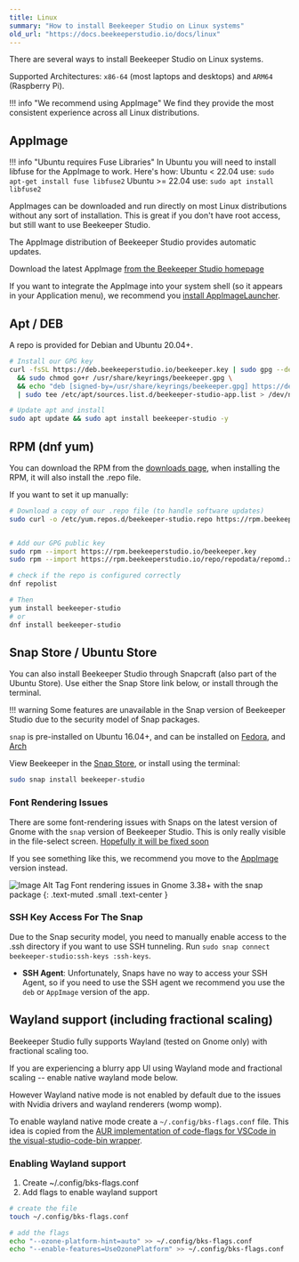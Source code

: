 ```yaml
---
title: Linux
summary: "How to install Beekeeper Studio on Linux systems"
old_url: "https://docs.beekeeperstudio.io/docs/linux"
---
```



There are several ways to install Beekeeper Studio on Linux systems.

Supported Architectures: `x86-64` (most laptops and desktops) and `ARM64` (Raspberry Pi).

!!! info "We recommend using AppImage"
    We find they provide the most consistent experience across all Linux distributions.

## AppImage

!!! info "Ubuntu requires Fuse Libraries"
    In Ubuntu you will need to install libfuse for the AppImage to work. Here's how:
    Ubuntu < 22.04 use: `sudo apt-get install fuse libfuse2`
    Ubuntu >= 22.04 use: `sudo apt install libfuse2`

AppImages can be downloaded and run directly on most Linux distributions without any sort of installation. This is great if you don't have root access, but still want to use Beekeeper Studio.

The AppImage distribution of Beekeeper Studio provides automatic updates.

Download the latest AppImage [from the Beekeeper Studio homepage](https://www.beekeeperstudio.io/)

If you want to integrate the AppImage into your system shell (so it appears in your Application menu), we recommend you [install AppImageLauncher](https://github.com/TheAssassin/AppImageLauncher/releases/latest).

## Apt / DEB
A repo is provided for Debian and Ubuntu 20.04+.

```bash
# Install our GPG key
curl -fsSL https://deb.beekeeperstudio.io/beekeeper.key | sudo gpg --dearmor --output /usr/share/keyrings/beekeeper.gpg \
  && sudo chmod go+r /usr/share/keyrings/beekeeper.gpg \
  && echo "deb [signed-by=/usr/share/keyrings/beekeeper.gpg] https://deb.beekeeperstudio.io stable main" \
  | sudo tee /etc/apt/sources.list.d/beekeeper-studio-app.list > /dev/null

# Update apt and install
sudo apt update && sudo apt install beekeeper-studio -y
```

## RPM (dnf yum)
You can download the RPM from the [downloads page](https://beekeeperstudio.io/get), when installing the RPM, it will also install the .repo file.

If you want to set it up manually:
```bash
# Download a copy of our .repo file (to handle software updates)
sudo curl -o /etc/yum.repos.d/beekeeper-studio.repo https://rpm.beekeeperstudio.io/beekeeper-studio.repo


# Add our GPG public key
sudo rpm --import https://rpm.beekeeperstudio.io/beekeeper.key
sudo rpm --import https://rpm.beekeeperstudio.io/repo/repodata/repomd.xml.asc

# check if the repo is configured correctly
dnf repolist

# Then
yum install beekeeper-studio
# or
dnf install beekeeper-studio
```


## Snap Store / Ubuntu Store

You can also install Beekeeper Studio through Snapcraft (also part of the Ubuntu Store). Use either the Snap Store link below, or install through the terminal.

!!! warning
    Some features are unavailable in the Snap version of Beekeeper Studio due to the security model of Snap packages.

`snap` is pre-installed on Ubuntu 16.04+, and can be installed on [Fedora](https://snapcraft.io/docs/installing-snap-on-fedora), and [Arch](https://snapcraft.io/docs/installing-snap-on-arch-linux)

View Beekeeper in the [Snap Store](https://snapcraft.io/beekeeper-studio), or install using the terminal:

```bash
sudo snap install beekeeper-studio
```

### Font Rendering Issues

There are some font-rendering issues with Snaps on the latest version of Gnome with the `snap` version of Beekeeper Studio. This is only really visible in the file-select screen. [Hopefully it will be fixed soon](https://forum.snapcraft.io/t/snapped-app-not-loading-fonts-on-fedora-and-arch/12484/66)

If you see something like this, we recommend you move to the [AppImage](#appimage) version instead.



![Image Alt Tag](../assets/images/linux-4.png)
Font rendering issues in Gnome 3.38+ with the snap package
{: .text-muted .small .text-center }


### SSH Key Access For The Snap
Due to the Snap security model, you need to manually enable access to the .ssh directory if you want to use SSH tunneling.
Run `sudo snap connect beekeeper-studio:ssh-keys :ssh-keys`.

- **SSH Agent**: Unfortunately, Snaps have no way to access your SSH Agent, so if you need to use the SSH agent we recommend you use the `deb` or `AppImage` version of the app.

## Wayland support (including fractional scaling)

Beekeeper Studio fully supports Wayland (tested on Gnome only) with fractional scaling too.

If you are experiencing a blurry app UI using Wayland mode and fractional scaling -- enable native wayland mode below.

However Wayland native mode is not enabled by default due to the issues with Nvidia drivers and wayland renderers (womp womp).

To enable wayland native mode create a `~/.config/bks-flags.conf` file. This idea is copied from the [AUR implementation of code-flags for VSCode in the visual-studio-code-bin wrapper](https://aur.archlinux.org/cgit/aur.git/commit/?h=visual-studio-code-bin&id=a0595836467bb205fcabb7e6d44ad7da82b29ed2).


### Enabling Wayland support

1. Create ~/.config/bks-flags.conf
2. Add flags to enable wayland support

```bash
# create the file
touch ~/.config/bks-flags.conf
```

```bash
# add the flags
echo "--ozone-platform-hint=auto" >> ~/.config/bks-flags.conf
echo "--enable-features=UseOzonePlatform" >> ~/.config/bks-flags.conf
```
